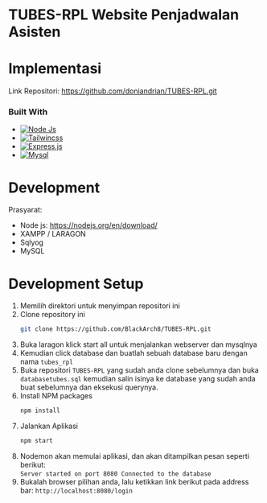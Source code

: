 # TUBES-RPL Website Penjadwalan Asisten
# Implementasi
Link Repositori: https://github.com/doniandrian/TUBES-RPL.git


### Built With
* [![Node Js](https://img.shields.io/badge/Node%20js-339933?style=for-the-badge&logo=nodedotjs&logoColor=white)](https://nodejs.org/)
* [![Tailwincss](https://img.shields.io/badge/Tailwind_CSS-38B2AC?style=for-the-badge&logo=tailwind-css&logoColor=white)](https://tailwindcss.com/)
* [![Express.js](https://img.shields.io/badge/express.js-%23404d59.svg?style=for-the-badge&logo=express&logoColor=%2361DAFB)](https://expressjs.com/)
* [![Mysql](https://img.shields.io/badge/MySQL-005C84?style=for-the-badge&logo=mysql&logoColor=white)](https://www.mysql.com/)




# Development
Prasyarat:
- Node js: https://nodejs.org/en/download/
- XAMPP / LARAGON
- Sqlyog
- MySQL

# Development Setup

1. Memilih direktori untuk menyimpan repositori ini
2. Clone repository ini
   ```sh
   git clone https://github.com/BlackArch8/TUBES-RPL.git
   ```
3. Buka laragon klick start all untuk menjalankan webserver dan mysqlnya
4. Kemudian click database dan buatlah sebuah database baru dengan nama `tubes_rpl`
5. Buka repositori `TUBES-RPL` yang sudah anda clone sebelumnya dan buka `databasetubes.sql` kemudian salin isinya ke database yang sudah anda buat sebelumnya dan eksekusi querynya.
6. Install NPM packages
   ```sh
   npm install
   ```
7. Jalankan Aplikasi 
   ```sh
   npm start
   ```
8. Nodemon akan memulai aplikasi, dan akan ditampilkan pesan seperti berikut:
   <br>
   `Server started on port 8080
    Connected to the database`
10. Bukalah browser pilihan anda, lalu ketikkan link berikut pada address bar:
   `http://localhost:8080/login`
       

  


